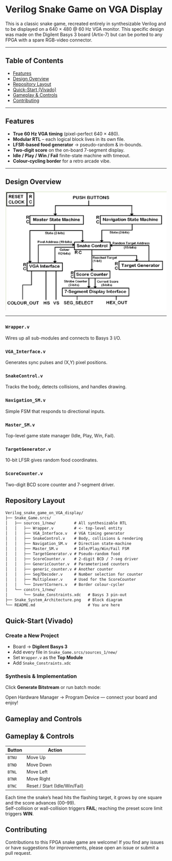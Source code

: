 # Verilog Snake Game on VGA Display

This is a classic snake game, recreated entirely in synthesizable Verilog and to be displayed on a 640 × 480 @ 60 Hz VGA monitor. This specific design was made on the Digilent Basys 3 board (Artix-7) but can be ported to any FPGA with a spare RGB-video connector.

---

## Table of Contents

- [Features](#features)
- [Design Overview](#design-overview)
- [Repository Layout](#repository-layout)
- [Quick-Start (Vivado)](#quick-start-vivado)
- [Gameplay & Controls](#gameplay--controls)
- [Contributing](#contributing)


---

## Features
* **True 60 Hz VGA timing** (pixel-perfect 640 × 480).
* **Modular RTL** – each logical block lives in its own file.
* **LFSR-based food generator** → pseudo-random & in-bounds.
* **Two-digit score** on the on-board 7-segment display.
* **Idle / Play / Win / Fail** finite-state machine with timeout.
* **Colour-cycling border** for a retro arcade vibe.

---

## Design Overview

<p align="center">
  <img src="Snake_System_Architecture.png" alt="System Architecture" width="700"/>
</p>

---

### `Wrapper.v`
Wires up all sub-modules and connects to Basys 3 I/O.

### `VGA_Interface.v`
Generates sync pulses and (X,Y) pixel positions.

### `SnakeControl.v`
Tracks the body, detects collisions, and handles drawing.

### `Navigation_SM.v`
Simple FSM that responds to directional inputs.

### `Master_SM.v`
Top-level game state manager (Idle, Play, Win, Fail).

### `TargetGenerator.v`
10-bit LFSR gives random food coordinates.

### `ScoreCounter.v`
Two-digit BCD score counter and 7-segment driver.


## Repository Layout

```text
Verilog_snake_game_on_VGA_display/
├── Snake_Game.srcs/
│   ├── sources_1/new/        # All synthesizable RTL
│   │   ├── Wrapper.v         # <- top-level entity
│   │   ├── VGA_Interface.v   # VGA timing generator
│   │   ├── SnakeControl.v    # Body, collisions & rendering
│   │   ├── Navigation_SM.v   # Direction state-machine
│   │   ├── Master_SM.v       # Idle/Play/Win/Fail FSM
│   │   ├── TargetGenerator.v # Pseudo-random food
│   │   ├── ScoreCounter.v    # 2-digit BCD / 7-seg driver
│   │   ├── GenericCounter.v  # Parameterised counters
│   │   ├── generic_counter.v # Another counter
│   │   ├── Seg7Decoder.v     # Number selection for counter
│   │   ├── Multiplexer.v     # Used for the ScoreCounter
│   │   └── InvertCorners.v   # Border colour-cycler
│   └── constrs_1/new/
│       └── Snake_Constraints.xdc   # Basys 3 pin-out
├── Snake_System_Architecture.png   # Block diagram
└── README.md                       # You are here
```

## Quick-Start (Vivado)

### Create a New Project

- Board → **Digilent Basys 3**
- Add every file in `Snake_Game.srcs/sources_1/new/`
- Set `Wrapper.v` as the **Top Module**
- Add `Snake_Constraints.xdc`

### Synthesis & Implementation

Click **Generate Bitstream** or run batch mode:

Open Hardware Manager → Program Device — connect your board and enjoy!

## Gameplay and Controls

## Gameplay & Controls

| Button   | Action                         |
|----------|--------------------------------|
| `BTNU`   | Move Up                        |
| `BTND`   | Move Down                      |
| `BTNL`   | Move Left                      |
| `BTNR`   | Move Right                     |
| `BTNC`   | Reset / Start (Idle/Win/Fail)  |

Each time the snake’s head hits the flashing target, it grows by one square and the score advances (00–99).  
Self-collision or wall-collision triggers **FAIL**; reaching the preset score limit triggers **WIN**.

## Contributing

Contributions to this FPGA snake game are welcome! If you find any issues or have suggestions for improvements, please open an issue or submit a pull request.


